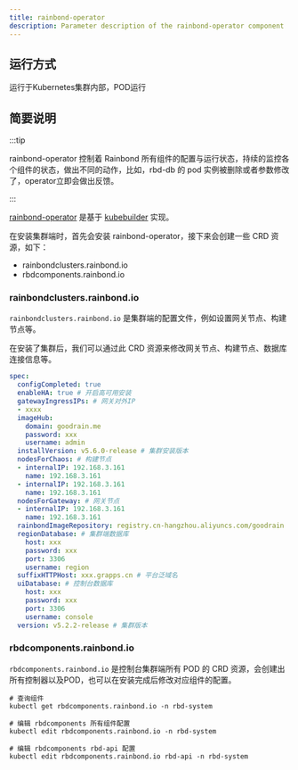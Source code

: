 ```yaml
---
title: rainbond-operator
description: Parameter description of the rainbond-operator component
---
```


## 运行方式

运行于Kubernetes集群内部，POD运行

## 简要说明

:::tip

rainbond-operator 控制着 Rainbond 所有组件的配置与运行状态，持续的监控各个组件的状态，做出不同的动作，比如，rbd-db 的 pod 实例被删除或者参数修改了，operator立即会做出反馈。

:::

[rainbond-operator](https://github.com/goodrain/rainbond-operator) 是基于 [kubebuilder](https://book.kubebuilder.io/) 实现。

在安装集群端时，首先会安装 rainbond-operator，接下来会创建一些 CRD 资源，如下：

- rainbondclusters.rainbond.io
- rbdcomponents.rainbond.io

### rainbondclusters.rainbond.io

`rainbondclusters.rainbond.io` 是集群端的配置文件，例如设置网关节点、构建节点等。

在安装了集群后，我们可以通过此 CRD 资源来修改网关节点、构建节点、数据库连接信息等。

```yaml title="kubectl edit rainbondclusters.rainbond.io -n rbd-system"
spec:
  configCompleted: true
  enableHA: true # 开启高可用安装
  gatewayIngressIPs: # 网关对外IP
  - xxxx
  imageHub:
    domain: goodrain.me
    password: xxx
    username: admin  
  installVersion: v5.6.0-release # 集群安装版本
  nodesForChaos: # 构建节点
  - internalIP: 192.168.3.161
    name: 192.168.3.161
  - internalIP: 192.168.3.161
    name: 192.168.3.161
  nodesForGateway: # 网关节点
  - internalIP: 192.168.3.161
    name: 192.168.3.161
  rainbondImageRepository: registry.cn-hangzhou.aliyuncs.com/goodrain
  regionDatabase: # 集群端数据库
    host: xxx
    password: xxx
    port: 3306
    username: region
  suffixHTTPHost: xxx.grapps.cn # 平台泛域名
  uiDatabase: # 控制台数据库
    host: xxx
    password: xxx
    port: 3306
    username: console
  version: v5.2.2-release # 集群版本
```

### rbdcomponents.rainbond.io

`rbdcomponents.rainbond.io` 是控制台集群端所有 POD 的 CRD 资源，会创建出所有控制器以及POD，也可以在安装完成后修改对应组件的配置。

```shell
# 查询组件
kubectl get rbdcomponents.rainbond.io -n rbd-system

# 编辑 rbdcomponents 所有组件配置
kubectl edit rbdcomponents.rainbond.io -n rbd-system

# 编辑 rbdcomponents rbd-api 配置
kubectl edit rbdcomponents.rainbond.io rbd-api -n rbd-system
```
